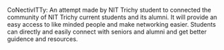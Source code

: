 CoNectivITTy: An attempt made by NIT Trichy student to connected the community of NIT Trichy current students and its alumni. It will provide an easy access to like minded people and make networking easier. Students can directly and easily connect with seniors and alumni and get better guidence and resources.
